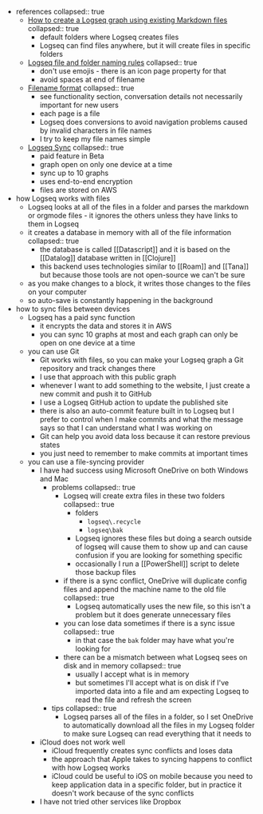 - references
  collapsed:: true
	- [How to create a Logseq graph using existing Markdown files](https://docs.logseq.com/#/page/how%20to%20create%20a%20logseq%20graph%20using%20existing%20markdown%20files)
	  collapsed:: true
		- default folders where Logseq creates files
		- Logseq can find files anywhere, but it will create files in specific folders
	- [Logseq file and folder naming rules](https://docs.logseq.com/#/page/logseq%20file%20and%20folder%20naming%20rules)
	  collapsed:: true
		- don't use emojis - there is an icon page property for that
		- avoid spaces at end of filename
	- [Filename format](https://docs.logseq.com/#/page/filename%20format)
	  collapsed:: true
		- see functionality section, conversation details not necessarily important for new users
		- each page is a file
		- Logseq does conversions to avoid navigation problems caused by invalid characters in file names
		- I try to keep my file names simple
	- [Logseq Sync](https://docs.logseq.com/#/page/logseq%20sync)
	  collapsed:: true
		- paid feature in Beta
		- graph open on only one device at a time
		- sync up to 10 graphs
		- uses end-to-end encryption
		- files are stored on AWS
- how Logseq works with files
	- Logseq looks at all of the files in a folder and parses the markdown or orgmode files - it ignores the others unless they have links to them in Logseq
	- it creates a database in memory with all of the file information
	  collapsed:: true
		- the database is called [[Datascript]] and it is based on the [[Datalog]] database written in [[Clojure]]
		- this backend uses technologies similar to [[Roam]] and [[Tana]] but because those tools are not open-source we can't be sure
	- as you make changes to a block, it writes those changes to the files on your computer
	- so auto-save is constantly happening in the background
- how to sync files between devices
	- Logseq has a paid sync function
		- it encrypts the data and stores it in AWS
		- you can sync 10 graphs at most and each graph can only be open on one device at a time
	- you can use Git
		- Git works with files, so you can make your Logseq graph a Git repository and track changes there
		- I use that approach with this public graph
		- whenever I want to add something to the website, I just create a new commit and push it to GitHub
		- I use a Logseq GitHub action to update the published site
		- there is also an auto-commit feature built in to Logseq but I prefer to control when I make commits and what the message says so that I can understand what I was working on
		- Git can help you avoid data loss because it can restore previous states
		- you just need to remember to make commits at important times
	- you can use a file-syncing provider
		- I have had success using Microsoft OneDrive on both Windows and Mac
			- problems
			  collapsed:: true
				- Logseq will create extra files in these two folders
				  collapsed:: true
					- folders
						- `logseq\.recycle`
						- `logseq\bak`
					- Logseq ignores these files but doing a search outside of logseq will cause them to show up and can cause confusion if you are looking for something specific
					- occasionally I run a [[PowerShell]] script to delete those backup files
				- if there is a sync conflict, OneDrive will duplicate config files and append the machine name to the old file
				  collapsed:: true
					- Logseq automatically uses the new file, so this isn't a problem but it does generate unnecessary files
				- you can lose data sometimes if there is a sync issue
				  collapsed:: true
					- in that case the `bak` folder may have what you're looking for
				- there can be a mismatch between what Logseq sees on disk and in memory
				  collapsed:: true
					- usually I accept what is in memory
					- but sometimes I'll accept what is on disk if I've imported data into a file and am expecting Logseq to read the file and refresh the screen
			- tips
			  collapsed:: true
				- Logseq parses all of the files in a folder, so I set OneDrive to automatically download all the files in my Logseq folder to make sure Logseq can read everything that it needs to
		- iCloud does not work well
			- iCloud frequently creates sync conflicts and loses data
			- the approach that Apple takes to syncing happens to conflict with how Logseq works
			- iCloud could be useful to iOS on mobile because you need to keep application data in a specific folder, but in practice it doesn't work because of the sync conflicts
		- I have not tried other services like Dropbox